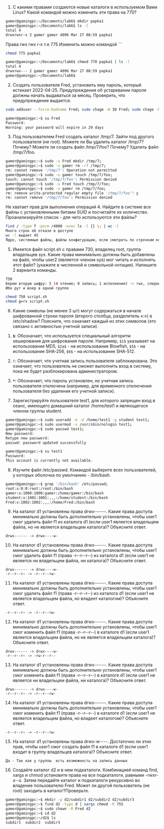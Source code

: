1. С какими правами создаются новые каталоги в используемом Вами Linux? Какой командой можно изменить эти права на 770?
```bash
gamer@gamingpc:~/Documents/lab6$ mkdir papka1
gamer@gamingpc:~/Documents/lab6$ ls -l
total 4
drwxrwxr-x 2 gamer gamer 4096 Mar 27 08:59 papka1
```
Права rwx rwx r-x т.е 775
Изменить можно командой ```
```bash
chmod 775 papka1

gamer@gamingpc:~/Documents/lab6$ chmod 770 papka1 | ls -l
total 4
drwxrwx--- 2 gamer gamer 4096 Mar 27 08:59 papka1
gamer@gamingpc:~/Documents/lab6$ 

```

2. Создать пользователя Fred, установить ему пароль, который истекает 2022-04-25. Предупреждения об устаревании пароля должны начать выдаваться за месяц. Проверить, что предупреждение выдается.
```bash
sudo adduser --force-badname Fred; sudo chage -W 30 Fred; sudo chage -M 29 Fred;

gamer@gamingpc:~$ su Fred
Password: 
Warning: your password will expire in 29 days
```
3. Под пользователем Fred создать каталог /tmp/7. Зайти под другого пользователя (не root). Можете ли Вы удалить каталог /tmp/7? Почему? Можете ли создать файл /tmp/7/foo? Почему? Удалить файл /tmp/7/foo.
```bash
gamer@gamingpc:~$ sudo -u Fred mkdir /tmp/7;
gamer@gamingpc:~$ sudo -u gamer rm -rf /tmp/7;
rm: cannot remove '/tmp/7': Operation not permitted
gamer@gamingpc:~$ sudo -u gamer touch /tmp/7/foo;
touch: cannot touch '/tmp/7/foo': Permission denied
gamer@gamingpc:~$ sudo -u Fred touch /tmp/7/foo;
gamer@gamingpc:~$ sudo -u gamer rm /tmp/7/foo;
rm: remove write-protected regular empty file '/tmp/7/foo'? y
rm: cannot remove '/tmp/7/foo': Permission denied
```
Не хватает прав для выполнения операций
4. Найдите в системе все файлы с установленными битами SUID и посчитайте их количество. Проанализируйте список - для чего используются эти файлы?
```bash
find / -type f -perm /4000 -exec ls -l {} \; | wc -l
Много строк об отказе в доступе
wc -l выдает 45
Ядро, системные файлы, файлы конфигурации, если смотреть по строчкам которые выдал скрипт
```
5. Имеется файл script.sh с правами 730, владелец root, группа владельцев sys. Какие права минимально должны быть добавлены на файл, чтобы user2 (является членом sys) мог читать и исполнять этот файл? (укажите в численной и символьной нотации). Напишите 2 варианта команды.
```bash
750 
Берем вторую цифру: 5 (4 чтение; 0 запись; 1 исполнение) -> rwx, следовательно его можно читать и исполнять
Ибо рут и юзер в одной группе

chmod 750 script.sh
chmod g=rx script.sh
```
6. Какие символы (не менее 3 шт) могут содержаться в начале шифрованной строки пароля (второго столбца, разделитель «:») в /etc/shadow? Поясните, что означает каждый из этих символов (это связано с активностью учетной записи).
1) **`$`**: Обозначает, что используется специальный алгоритм хеширования для шифрования пароля. Например, `$1$` указывает на использование MD5, `$2a$` - на использование Blowfish, `$5$` - на использование SHA-256, `$6$` - на использование SHA-512.
    
2) **`!`**: Обозначает, что учетная запись пользователя заблокирована. Это означает, что пользователь не сможет выполнить вход в систему, пока не будет разблокирована администратором.
    
3) **`*`**: Обозначает, что пароль установлен, но учетная запись пользователя отключена (например, для временного отключения пользователя без удаления его учетной записи).
   
7. Зарегистрируйте пользователя test1, для которого запрещен вход в сеанс, имеющего домашний каталог /home/test1 и являющегося членом группы student.
```bash
gamer@gamingpc:~$ sudo useradd -m -d /home/test1 -g student test1;
gamer@gamingpc:~$ sudo usermod -s /usr/sbin/nologin test1;
gamer@gamingpc:~$ sudo passwd test1;
New password: 
Retype new password: 
passwd: password updated successfully

gamer@gamingpc:~$ su test1
Password: 
This account is currently not available.
```
8. Изучите файл /etc/passwd. Командой выберите всех пользователей, у которых оболочка по умолчанию - /bin/bash.
```bash
gamer@gamingpc:~$ grep '/bin/bash' /etc/passwd;
root:x:0:0:root:/root:/bin/bash
gamer:x:1000:1000:gamer:/home/gamer:/bin/bash
student:x:1001:1001:,,,:/home/student:/bin/bash
Fred:x:1002:1002:,,,:/home/Fred:/bin/bash
```
9. На каталог d1 установлены права drwx------. Какие права доступа минимально должны быть дополнительно установлены, чтобы user1 смог удалить файл f1 из каталога d1 (если user1 является владельцем файла, но не является владельцем каталога)? Объясните ответ.
```
drwx------ -> drwx----w-
```
10. На каталог d1 установлены права drwx------. Какие права доступа минимально должны быть дополнительно установлены, чтобы user1 смог удалить файл f1 (права -r--r--r--) из каталога d1 (если user1 не является ни владельцем файла, ни каталога)? Объясните ответ.
```
drwx------ -> drwx----w-
-r--r--r– -> -r--r--rw-
```
11. На каталог d1 установлены права drwx------. Какие права доступа минимально должны быть дополнительно установлены, чтобы user1 смог удалить файл f1 (права -r--r--r--) из каталога d1 (если user1 не является владельцем файла, но владеет каталогом)? Объясните ответ.
```
-r--r--r– -> -r--r--rw-
```
12. На каталог d1 установлены права drwx------. Какие права доступа минимально должны быть дополнительно установлены, чтобы user1 смог изменить файл f1 (права -r--r--r--) в каталоге d1 (если user1 является владельцем файла, но не является владельцем каталога)? Объясните ответ.
```
drwx------ -> drwx----w- 
-r--r--r– -> -rw-r--r--
```
13. На каталог d1 установлены права drwx------. Какие права доступа минимально должны быть дополнительно установлены, чтобы user1 смог изменить файл f1 (права -r--r--r--) в каталоге d1 (если user1 не является ни владельцем файла, ни каталога)? Объясните ответ.
```
drwx------ -> drwx----w-
-r--r--r– -> -r--r--rw-
```
14. На каталог d1 установлены права drwx------. Какие права доступа минимально должны быть дополнительно установлены, чтобы user1 смог изменить файл f1 (права -r--r--r--) в каталоге d1 (если user1 не является владельцем файла, но владеет каталогом)? Объясните ответ.
```
-r--r--r– -> -r--r--rw-
```
15. На каталог d1 установлены права drwx-w----. Достаточно ли этих прав, чтобы user1 смог создать файл f1 в каталоге d1 (если user1 входит в группу владельцев каталога)? Объясните ответ.
```
Да - Так как у группы  есть возможность на запись данных
```
16. Создайте каталог d2 и в нем подкаталоги. Комбинацией команд find, xargs и chmod установите права на все подкаталоги, равными -rwxr-x--x. Затем передайте каталог и подкаталоги рекурсивно во владение пользователю Fred. Может ли другой пользователь (не root) заходить в каталог?Проверьте.
```bash
gamer@gamingpc:~$ mkdir -p d2/subdir1 d2/subdir2 d2/subdir3
gamer@gamingpc:~$ find d2 -type d | xargs chmod -R 755
gamer@gamingpc:~$ sudo chown -R Fred d2
gamer@gamingpc:~$ cd d2
gamer@gamingpc:~/d2$ ls
subdir1  subdir2  subdir3
```
